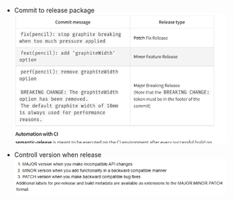 - Commit to release package <br/>
  ![Alt text](images/image.png)

- Controll version when release <br/>
  ![Alt text](images/image-1.png)
